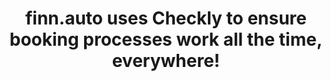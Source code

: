 ---
title: "finn.auto uses Checkly to ensure booking processes work all the time, everywhere!"
description: >-
  <a href="https://finn.auto" target="_blank">finn.auto</a> provides you with easy and flexible access to vehicles. You either sign up for a new car subscription or buy a used car online and have your dream model delivered to your home—a real e-commerce experience. finn.auto tests and monitors with Checkly to make sure all processes are working seamlessly, all the time, everywhere.
logo: '/case-studies/hero_logo.svg'
problem:
  label: The Problem
  title: Ensure the money-making process works
  description1: >-
    finn.auto makes getting access to your dream car as easy as ordering shoes online. The Munich-based startup is one of the leading car subscription platforms rapidly expanding internationally. Therefore, finn.auto relies on a super modern technology stack with a Next.js-based frontend, Vercel for hosting, Gitlab for source control and Sentry to monitor the application stack.
  description2: >-
    While finn.auto saw great results in team productivity and performance, user-reported issues showed that the testing and monitoring approach was lagging behind. A self-hosted monitoring solution required a lot of maintenance effort and, at the same time, did not work reliably to monitor what end-users were experiencing. If you ever worked in e-commerce, you know that this is key, especially when the product you sell is easy access to a high-value car.
  logos:
    - src: '/case-studies/checkly_logo.svg'
      alt: "checkly logo"
    - src: '/case-studies/nextjs-logo.svg'
      alt: "nextjs logo"
    - src: '/case-studies/vercel-logo.svg'
      alt: "vercel logo"
    - src: '/case-studies/gitlab-logo.svg'
      alt: "gitlab logo"
    - src: '/case-studies/sentry-logo.svg'
      alt: "sentry logo"
quote:
  author: Andreas Wixler
  role: 'CTO & Co-Founder of finn.auto'
  avatar: "/case-studies/andreas@2x.png"
  description: >-
    Checkly is super easy to use and fits perfectly in our toolchain. We monitor our Vercel projects on preview and production to catch issues earlier and we can trust that we are the first ones to know about problems in production. A nice side effect is that we were able to replace 3 different solutions for testing, monitoring, and alerting with Checkly.
solution:
  label: The Solution
  title: Continuous monitoring on preview and deploy with Checkly
  image: '/case-studies/macbook-finnauto@2x.png'
  description: >-
    It became apparent that finn.auto needed a better approach for active monitoring to stay ahead of issues. “Our tech platform is our building block to be able to bring ten-thousands of cars on the streets. It is super crucial that the customer processes work all the time, especially the booking flow. I call that the money-making process.” says Andreas Wixler, CTO. finn.auto started looking for a highly reliable solution that could monitor the customer processes from an end-user perspective and, most importantly, fit in the cross-functional teams’ development toolchain.<br/>
    As a heavy Vercel customer, finn.auto discovered Checkly in the Vercel marketplace and enabled the integration with a few clicks. The teams saw value in the auto-generated browser checks that scan, for example, the console log for JavaScript errors on each deployment.<br/>
    In the following days, the teams wrote more Playwright end-to-end scripts to run on a schedule and, thanks to the Vercel integration, also on each deployment. In addition, the teams created full-fledged HTTP requests to monitor crucial booking and payment APIs, constantly. After a two-week evaluation, the team was convinced to move all active monitoring to Checkly.
result:
  label: The result
  title: Higher reliability with less effort
  description: >-
    After implementing Checkly, the teams quickly saw massive improvements. The engineers were able to triple the number of E2E checks to increase test coverage. Compared to the in-house solution, the false-failure rate decreased by 80%, giving back the teams confidence in their testing and monitoring. As a result, the user-reported issues have reduced significantly as the teams can test earlier, more reliably, and monitor user experience in short intervals in target regions across the globe. “Checkly is super easy to use and fits perfectly in our toolchain. We monitor our Vercel projects on preview and production to catch issues earlier, and we can trust that we are the first ones to know about problems in production. A nice side effect is that we were able to replace three different solutions for testing, monitoring, and alerting with Checkly”, says Andreas. finn.auto’s laser focus on performance and customer experience pays off. Only one year after launch the startup counts more than 1000 active subscriptions and an outstanding rating of 4.7 on Trustpilot. 
---